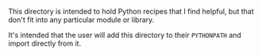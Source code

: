 This directory is intended to hold Python recipes that I find helpful, but that don't fit into any particular module or library.

It's intended that the user will add this directory to their `PYTHONPATH` and import directly from it.
